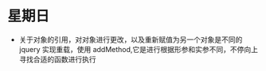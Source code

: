 # 星期日

- 关于对象的引用，对对象进行更改，以及重新赋值为另一个对象是不同的
  jquery 实现重载，使用 addMethod,它是进行根据形参和实参不同，不停向上寻找合适的函数进行执行

  
